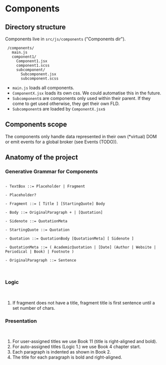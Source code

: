 # Components

## Directory structure

Components live in `src/js/components` ("Components dir").

     /components/
       main.js
       component1/
         Component1.jsx
         component1.scss
         subcomponent/
           Subcomponent.jsx
           subcomponent.scss

- `main.js` loads all components.
- `ComponentX.jsx` loads its own css. We could automatise this in the future.
- `Subcomponent`s are components only used within their parent. If they come to get used otherwise, they get their own FLD.
- `Subcomponent`s are loaded by `ComponentX.jsx`s 

## Components scope

The components only handle data represented in their own (*virtual) DOM or emit events for a global broker (see Events (TODO)).

## Anatomy of the project

### Generative Grammar for Components

```

- TextBox ::= Placeholder | Fragment

- Placeholder?
​
- Fragment ::= [ Title ] [StartingQuote] Body
​
- Body ::= OriginalParagraph + | [Quotation]
​
- Sidenote ::= QuotationMeta
​
- StartingQuote ::= Quotation
​
- Quotation ::= QuotationBody [QuotationMeta] [ Sidenote ]
​
- QuotationMeta ::= ( AcademicQuotation | [Date] (Author | Website | Periodical | Book) | Footnote )
​
- OriginalParagraph ::= Sentence

```
​
### Logic
​
1. If fragment does not have a title, fragment title is first sentence until a set number of chars.
​
### Presentation
​
1. For user-assigned titles we use Book 11 (title is right-aligned and bold).
2. For auto-assigned titles (Logic 1.) we use Book 4 chapter start.
3. Each paragraph is indented as shown in Book 2.
4. The title for each paragraph is bold and right-aligned.
